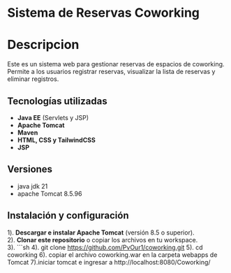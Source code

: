 # Sistema de Reservas Coworking 
# Descripcion
Este es un sistema web para gestionar reservas de espacios de coworking. Permite a los usuarios registrar reservas, visualizar la lista de reservas y eliminar registros.  

## Tecnologías utilizadas  
- **Java EE** (Servlets y JSP)  
- **Apache Tomcat**  
- **Maven**  
- **HTML, CSS y TailwindCSS**  
- **JSP**
  
## Versiones
- java jdk 21
- apache Tomcat 8.5.96

## Instalación y configuración  
1️). **Descargar e instalar Apache Tomcat** (versión 8.5 o superior).  
2). **Clonar este repositorio** o copiar los archivos en tu workspace.  
3). ```sh
4). git clone https://github.com/PvOur1/coworking.git
5). cd coworking
6). copiar el archivo coworking.war en la carpeta webapps de Tomcat
7).iniciar tomcat e ingresar a http://localhost:8080/Coworking/
